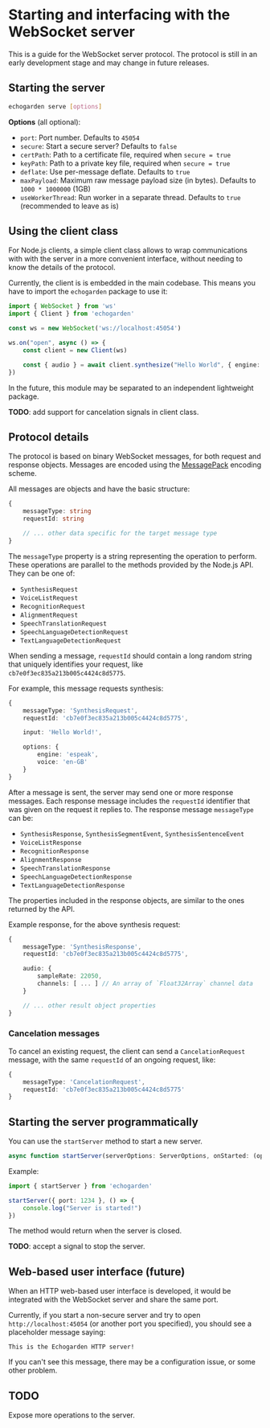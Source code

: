 # Starting and interfacing with the WebSocket server

This is a guide for the WebSocket server protocol. The protocol is still in an early development stage and may change in future releases.

## Starting the server

```bash
echogarden serve [options]
```

**Options** (all optional):
* `port`: Port number. Defaults to `45054`
* `secure`: Start a secure server? Defaults to `false`
* `certPath`: Path to a certificate file, required when `secure = true`
* `keyPath`: Path to a private key file, required when `secure = true`
* `deflate`: Use per-message deflate. Defaults to `true`
* `maxPayload`: Maximum raw message payload size (in bytes). Defaults to `1000 * 1000000` (1GB)
* `useWorkerThread`: Run worker in a separate thread. Defaults to `true` (recommended to leave as is)

## Using the client class

For Node.js clients, a simple client class allows to wrap communications with with the server in a more convenient interface, without needing to know the details of the protocol.

Currently, the client is is embedded in the main codebase. This means you have to import the `echogarden` package to use it:

```ts
import { WebSocket } from 'ws'
import { Client } from 'echogarden'

const ws = new WebSocket('ws://localhost:45054')

ws.on("open", async () => {
	const client = new Client(ws)

	const { audio } = await client.synthesize("Hello World", { engine: 'espeak' })
})
```

In the future, this module may be separated to an independent lightweight package.

**TODO**: add support for cancelation signals in client class.

## Protocol details

The protocol is based on binary WebSocket messages, for both request and response objects. Messages are encoded using the [MessagePack](https://msgpack.org/index.html) encoding scheme.

All messages are objects and have the basic structure:

```ts
{
	messageType: string
	requestId: string

	// ... other data specific for the target message type
}
```

The `messageType` property is a string representing the operation to perform. These operations are parallel to the methods provided by the Node.js API. They can be one of:

* `SynthesisRequest`
* `VoiceListRequest`
* `RecognitionRequest`
* `AlignmentRequest`
* `SpeechTranslationRequest`
* `SpeechLanguageDetectionRequest`
* `TextLanguageDetectionRequest`

When sending a message, `requestId` should contain a long random string that uniquely identifies your request, like `cb7e0f3ec835a213b005c4424c8d5775`.

For example, this message requests synthesis:
```ts
{
	messageType: 'SynthesisRequest',
	requestId: 'cb7e0f3ec835a213b005c4424c8d5775',

	input: 'Hello World!',

	options: {
		engine: 'espeak',
		voice: 'en-GB'
	}
}
```

After a message is sent, the server may send one or more response messages. Each response message includes the `requestId` identifier that was given on the request it replies to. The response message `messageType` can be:

* `SynthesisResponse`, `SynthesisSegmentEvent`, `SynthesisSentenceEvent`
* `VoiceListResponse`
* `RecognitionResponse`
* `AlignmentResponse`
* `SpeechTranslationResponse`
* `SpeechLanguageDetectionResponse`
* `TextLanguageDetectionResponse`

The properties included in the response objects, are similar to the ones returned by the API.

Example response, for the above synthesis request:

```ts
{
	messageType: 'SynthesisResponse',
	requestId: 'cb7e0f3ec835a213b005c4424c8d5775',

	audio: {
		sampleRate: 22050,
		channels: [ ... ] // An array of `Float32Array` channel data
	}

	// ... other result object properties
}
```

### Cancelation messages

To cancel an existing request, the client can send a `CancelationRequest` message, with the same `requestId` of an ongoing request, like:

```ts
{
	messageType: 'CancelationRequest',
	requestId: 'cb7e0f3ec835a213b005c4424c8d5775'
}
```

## Starting the server programmatically

You can use the `startServer` method to start a new server.
```ts
async function startServer(serverOptions: ServerOptions, onStarted: (options: ServerOptions) => void)
```

Example:
```ts
import { startServer } from 'echogarden'

startServer({ port: 1234 }, () => {
	console.log("Server is started!")
})
```

The method would return when the server is closed.

**TODO**: accept a signal to stop the server.

## Web-based user interface (future)

When an HTTP web-based user interface is developed, it would be integrated with the WebSocket server and share the same port.

Currently, if you start a non-secure server and try to open `http://localhost:45054` (or another port you specified), you should see a placeholder message saying:

```
This is the Echogarden HTTP server!
```

If you can't see this message, there may be a configuration issue, or some other problem.

## TODO

Expose more operations to the server.
